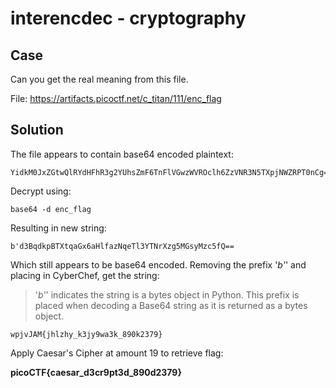 # interencdec - cryptography

## Case

Can you get the real meaning from this file.

File: https://artifacts.picoctf.net/c_titan/111/enc_flag

## Solution

The file appears to contain base64 encoded plaintext:

```
YidkM0JxZGtwQlRYdHFhR3g2YUhsZmF6TnFlVGwzWVROclh6ZzVNR3N5TXpjNWZRPT0nCg==
```

Decrypt using:

```
base64 -d enc_flag
```

Resulting in new string:

```
b'd3BqdkpBTXtqaGx6aHlfazNqeTl3YTNrXzg5MGsyMzc5fQ==
```

Which still appears to be base64 encoded. Removing the prefix '_b'_' and placing in CyberChef, get the string:

> '_b'_' indicates the string is a bytes object in Python. This prefix is placed when decoding a Base64 string as it is returned as a bytes object.

```
wpjvJAM{jhlzhy_k3jy9wa3k_890k2379}
```

Apply Caesar's Cipher at amount 19 to retrieve flag:

**picoCTF{caesar_d3cr9pt3d_890d2379}**


